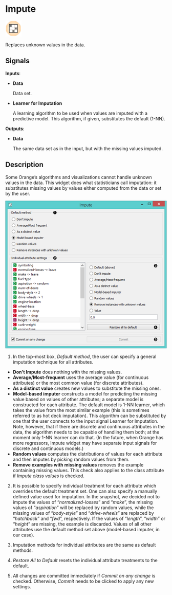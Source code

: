 Impute
======

![image](icons/impute.png)

Replaces unknown values in the data.

Signals
-------

**Inputs**:

- **Data**

  Data set.

- **Learner for Imputation**

  A learning algorithm to be used when values are imputed with a predictive model. This algorithm, if given, substitutes the default (1-NN).

**Outputs**:

- **Data**

  The same data set as in the input, but with the missing values imputed.

Description
-----------

Some Orange’s algorithms and visualizations cannot handle unknown values
in the data. This widget does what statisticians call imputation: it
substitutes missing values by values either computed from the data or set by the user.

![Impute widget](images/impute-stamped.png)

1. In the top-most box, *Default method*, the user can specify a
general imputation technique for all attributes.

  - **Don't Impute** does nothing with the missing values.
  - **Average/Most-frequent** uses the average value (for continuous attributes) or the most common value (for discrete attributes).
  - **As a distinct value** creates new values to substitute the missing ones.
  - **Model-based imputer** constructs a model for predicting the missing value based on values of other attributes; a separate model is constructed for each attribute. The default model is 1-NN learner, which takes the value from the most similar example (this is sometimes referred to as hot deck imputation). This algorithm can be substituted by one that the user connects to the input signal Learner for Imputation. Note, however, that if there are discrete and continuous attributes in the data, the algorithm needs to be capable of handling them both; at the moment only 1-NN learner can do that. (In the future, when Orange has more regressors, Impute widget may have separate input signals for discrete and continuous models.)
  - **Random values** computes the distributions of values for each attribute and then imputes by picking random values from them.
  - **Remove examples with missing values** removes the example containing missing values. This check also applies to the class attribute if *Impute class values* is checked.

2. It is possible to specify individual treatment for each attribute
which overrides the default treatment set. One can also specify a
manually defined value used for imputation. In the snapshot,
we decided not to impute the values of “*normalized-losses*” and “*make*”,
the missing values of “*aspiration*” will be replaced by random values,
while the missing values of “*body-style*” and “*drive-wheels*” are replaced
by “*hatchback*” and “*fwd*”, respectively. If the values of “*length*”,
“*width*” or “*height*” are missing, the example is discarded. Values of all
other attributes use the default method set above (model-based imputer,
in our case).

3. Imputation methods for individual attributes are the same as default methods.

4. *Restore All to Default* resets the individual attribute treatments to
the default.

5. All changes are committed immediately if *Commit on any change* is checked.
Otherwise, *Commit* needs to be clicked to apply any new settings.
